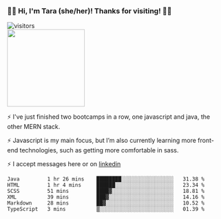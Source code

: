 ### 👋🏾 Hi, I'm Tara (she/her)! Thanks for visiting! 👋🏾
![visitors](https://visitor-badge.glitch.me/badge?page_id=qualmless)
<BR>
<img height="180em" src="https://github-readme-stats.vercel.app/api?username=qualmless&show_icons=true&hide_border=true&&count_private=true&include_all_commits=true" />

⚡️ I've just finished two bootcamps in a row, one javascript and java, the other MERN stack. 

⚡️ Javascript is my main focus, but I’m also currently learning more front-end technologies, such as getting more comfortable in sass. 

⚡️ I accept messages here or on <a href="https://www.linkedin.com/in/tarajdunmore/">linkedin</a>

<!--START_SECTION:waka-->

```text
Java         1 hr 26 mins    ████████░░░░░░░░░░░░░░░░░   31.38 %
HTML         1 hr 4 mins     ██████░░░░░░░░░░░░░░░░░░░   23.34 %
SCSS         51 mins         ████▓░░░░░░░░░░░░░░░░░░░░   18.81 %
XML          39 mins         ███▓░░░░░░░░░░░░░░░░░░░░░   14.16 %
Markdown     28 mins         ██▓░░░░░░░░░░░░░░░░░░░░░░   10.52 %
TypeScript   3 mins          ▒░░░░░░░░░░░░░░░░░░░░░░░░   01.39 %
```

<!--END_SECTION:waka-->

<!--
**qualmless/qualmless** is a ✨ _special_ ✨ repository because its `README.md` (this file) appears on your GitHub profile.

Here are some ideas to get you started:
- 🔭 I’m currently working on ...
- 👯 I’m looking to collaborate on ...
- 🤔 I’m looking for help with ...
- 💬 Ask me about ...
- 📫 How to reach me: ...
- ⚡ Fun fact: ...
-->
